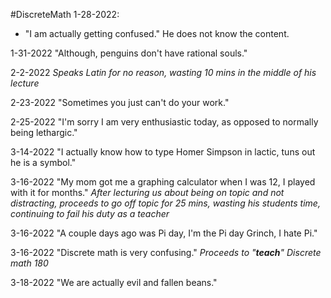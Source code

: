 #DiscreteMath
1-28-2022:
- "I am actually getting confused." He does not know the content.

1-31-2022
"Although, penguins don't have rational souls."

2-2-2022
*Speaks Latin for no reason, wasting 10 mins in the middle of his lecture*

2-23-2022
"Sometimes you just can't do your work." 

2-25-2022
"I'm sorry I am very enthusiastic today, as opposed to normally being lethargic."

3-14-2022
"I actually know how to type Homer Simpson in lactic, tuns out he is a symbol."

3-16-2022
"My mom got me a graphing calculator when I was 12, I played with it for months." *After lecturing us about being on topic and not distracting, proceeds to go off topic for 25 mins, wasting his students time, continuing to fail his duty as a teacher*

3-16-2022
"A couple days ago was Pi day, I'm the Pi day Grinch, I hate Pi."

3-16-2022
"Discrete math is very confusing." *Proceeds to "**teach**" Discrete math 180*

3-18-2022
"We are actually evil and fallen beans."